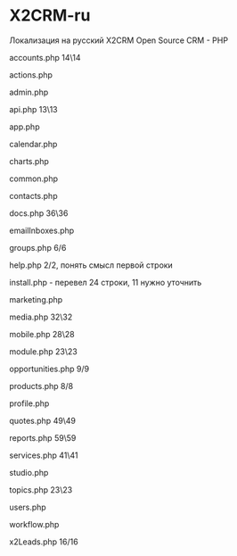 # X2CRM-ru
Локализация на русский X2CRM Open Source CRM - PHP


accounts.php		14\14

actions.php

admin.php

api.php				13\13

app.php

calendar.php

charts.php

common.php

contacts.php

docs.php			36\36

emailInboxes.php

groups.php			6/6

help.php			2/2, понять смысл первой строки

install.php			- перевел 24 строки, 11 нужно уточнить

marketing.php

media.php			32\32

mobile.php			28\28

module.php			23\23

opportunities.php	9/9

products.php		8/8

profile.php

quotes.php			49\49

reports.php			59\59

services.php		41\41

studio.php

topics.php			23\23

users.php

workflow.php

x2Leads.php			16/16
